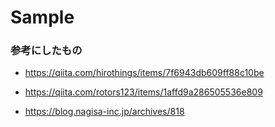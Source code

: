 # Sample


### 参考にしたもの
- https://qiita.com/hirothings/items/7f6943db609ff88c10be

- https://qiita.com/rotors123/items/1affd9a286505536e809

- https://blog.nagisa-inc.jp/archives/818
